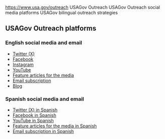 

https://www.usa.gov/outreach
USAGov Outreach
USAGov Outreach social media platforms
USAGov bilingual outreach strategies

**USAGov Outreach platforms**
-----------------------------

### English social media and email

* [Twitter (X)](https://twitter.com/USAgov)
* [Facebook](https://www.facebook.com/USAgov)
* [Instagram](https://www.instagram.com/usagov/)
* [YouTube](https://www.youtube.com/usagov1)
* [Feature articles for the media](https://www.usa.gov/features)
* [Email subscription](https://connect.usa.gov/subscribe)
* [Blog](https://blog.usa.gov/)

### Spanish social media and email

* [Twitter (X) in Spanish](https://twitter.com/usagovespanol)
* [Facebook in Spanish](https://www.facebook.com/usagovespanol)
* [YouTube in Spanish](https://www.youtube.com/USAgovespanol)
* [Feature articles for the media in Spanish](https://www.usa.gov/es/articulos)
* [Email subscription in Spanish](https://conectate.gobiernousa.gov/suscripciones)
